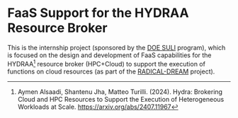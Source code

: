 # FaaS Support for the HYDRAA Resource Broker

This is the internship project (sponsored by the 
[DOE SULI](https://science.osti.gov/wdts/suli) program), which is focused on 
the design and development of FaaS capabilities for the HYDRAA[^1] resource 
broker (HPC+Cloud) to support the execution of functions on cloud resources (as 
part of the [RADICAL-DREAM](https://github.com/radical-project/radical.dream) 
project).

[^1]: Aymen Alsaadi, Shantenu Jha, Matteo Turilli. (2024). Hydra: Brokering 
Cloud and HPC Resources to Support the Execution of Heterogeneous Workloads at 
Scale. https://arxiv.org/abs/2407.11967